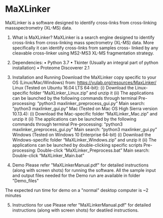 # MaXLinker
MaXLinker is a software designed to identify cross-links from cross-linking massspectrometry (XL-MS) data.

1. What is MaXLinker?
MaXLinker is a search engine designed to identify cross-links from cross-linking mass
spectrometry (XL-MS) data. More specifically it can identify cross-links from samples cross-
linked by any cleavable cross-linker using MS2-MS3 XL-MS fragmentation strategy.

2. Dependencies:
• Python 3.7
• Tkinter (Usually an integral part of python installation)
• Proteome Discoverer 2.1

3. Installation and Running
   Download the MaXLinker copy specific to your OS (Linux/Mac/Windows) from: https://yulab.org/resources/MaxLinker/ 
  Linux (Tested on Ubuntu 16.04 LTS 64-bit):
  (i) Download the Linux-specific folder “MaXLinker_Linux.zip” and unzip it
  (ii) The applications can be launched by the following commands through terminal
  Pre-processing: “python3 maxlinker_preprocess_gui.py”
  Main search: “python3 maxlinker_gui.py”
  Mac (Tested on Mac OS High Sierra version 10.13.4):
  (i) Download the Mac-specific folder “MaXLinker_Mac.zip” and unzip it
  (ii) The applications can be launched by the following commands through terminal
  Pre-processing: “python3 maxlinker_preprocess_gui.py”
  Main search: “python3 maxlinker_gui.py”
  Windows (Tested on Windows 10 Enterprise 64-bit)
  (i) Download the Windows-specific folder “MaXLinker_Windows.zip” and unzip it
  (ii) The applications can be launched by double-clicking specific scripts
  Pre-processing: Double-click “MaXLinker_Preprocess.bat”
  Main search: Double-click “MaXLinker_Main.bat”

5. Demo
 Please refer "MaXLinkerManual.pdf" for detailed instructions (along with screen shots) for running the software.
 All the sample input and output files needed for the Demo run are available in folder "Demo_files" 

The expected run time for demo on a "normal" desktop computer is ~2 minutes

5. Instructions for use
 Please refer "MaXLinkerManual.pdf" for detailed instructions (along with screen shots) for deatiled instructions.

